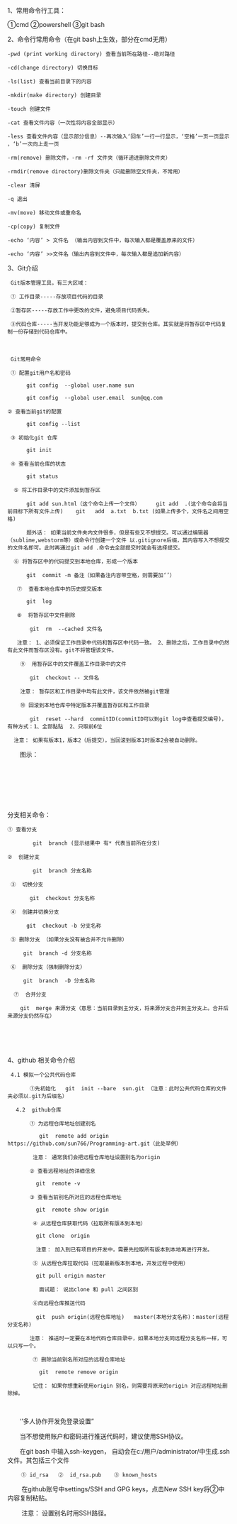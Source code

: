 1、常用命令行工具：

  ①cmd     ②powershell      ③git bash

2、命令行常用命令（在git bash上生效，部分在cmd无用）

    -pwd (print working directory) 查看当前所在路径--绝对路径
    
    -cd(change directory) 切换目标
    
    -ls(list) 查看当前目录下的内容
    
    -mkdir(make directory) 创建目录
    
    -touch 创建文件
    
    -cat 查看文件内容（一次性将内容全部显示）
    
    -less 查看文件内容（显示部分信息）--再次输入‘回车’一行一行显示，‘空格’一页一页显示 ，‘b’一次向上走一页
    
    -rm(remove) 删除文件，-rm -rf 文件夹（循环递进删除文件夹）
    
    -rmdir(remove directory)删除文件夹（只能删除空文件夹，不常用）
    
    -clear 清屏
    
    -q 退出
    
    -mv(move) 移动文件或重命名
    
    -cp(copy) 复制文件
    
    -echo ‘内容’ > 文件名 （输出内容到文件中，每次输入都是覆盖原来的文件）
    
    -echo ‘内容’ >>文件名（输出内容到文件中，每次输入都是追加新内容）

 


3、Git介绍

     Git版本管理工具，有三大区域：
    
     ① 工作目录-----存放项目代码的目录
    
     ②暂存区-----存放工作中更改的文件，避免项目代码丢失。
    
     ③代码仓库-----当开发功能足够成为一个版本时，提交到仓库。其实就是将暂存区中代码复制一份存储到代码仓库中。


​    

     Git常用命令
    
     ① 配置git用户名和密码
    
          git config  --global user.name sun
    
          git config  --global user.email  sun@qq.com
    
    ② 查看当前git的配置
    
          git config --list
    
     ③ 初始化git 仓库
    
          git init
    
     ④ 查看当前仓库的状态
    
          git status
    
      ⑤ 将工作目录中的文件添加到暂存区
    
          git add sun.html（这个命令上传一个文件）     git add  .(这个命令会将当前目标下所有文件上传)    git   add  a.txt  b.txt (如果上传多个，文件名之间用空格)
    
          题外话： 如果当前文件夹内文件很多，但是有些又不想提交。可以通过编辑器（sublime,webstorm等）或命令行创建一个文件 以.gitignore后缀，其内容写入不想提交的文件名即可。此时再通过git add .命令去全部提交时就会有选择提交。
    
      ⑥ 将暂存区中的代码提交到本地仓库，形成一个版本
    
          git  commit -m 备注（如果备注内容带空格，则需要加‘’）
    
       ⑦  查看本地仓库中的历史提交版本
    
          git  log
    
       ⑧  将暂存区中文件删除
    
           git  rm  --cached 文件名
    
       注意： 1、必须保证工作目录中代码和暂存区中代码一致。 2、删除之后，工作目录中仍然有此文件而暂存区没有。git不将管理该文件。
    
        ⑨  用暂存区中的文件覆盖工作目录中的文件
    
           git  checkout -- 文件名
    
        注意： 暂存区和工作目录中均有此文件，该文件依然被git管理
    
        ⑩ 回滚到本地仓库中特定版本并覆盖暂存区和工作目录
    
           git  reset --hard  commitID(commitID可以到git log中查看提交编号)，有种方式：1、全部黏贴  2、只取前6位
    
      注意： 如果有版本1，版本2（后提交），当回滚到版本1时版本2会被自动删除。

　　图示：

　　　　

　　

　　

分支相关命令：

    ① 查看分支  
    
            git  branch (显示结果中 有* 代表当前所在分支)
    
    ②  创建分支
    
            git  branch 分支名称
    
     ③  切换分支  
    
           git  checkout 分支名称
    
     ④  创建并切换分支 
    
          git  checkout -b 分支名称
    
     ⑤ 删除分支 （如果分支没有被合并不允许删除）
    
         git  branch -d 分支名称
    
     ⑥  删除分支（强制删除分支）
    
         git  branch  -D 分支名称
    
      ⑦  合并分支
    
        git  merge 来源分支（意思：当前目录到主分支，将来源分支合并到主分支上。合并后来源分支仍然存在）


　　

 

　　　　

4、github 相关命令介绍

     4.1 模拟一个公共代码仓库
    
           ①先初始化   git  init --bare  sun.git （注意：此时公共代码仓库的文件夹必须以.git为后缀名）
    
    　 4.2  github仓库
    
           ① 为远程仓库地址创建别名
    
              git  remote add origin  https://github.com/sun766/Programming-art.git（此处举例）
    
            注意： 通常我们会把远程仓库地址设置别名为origin
    
           ② 查看远程地址的详细信息
    
             git  remote -v
    
           ③ 查看当前别名所对应的远程仓库地址
    
             git  remote show origin
    
            ④ 从远程仓库获取代码（拉取所有版本到本地）
    
             git clone  origin 
    
             注意： 加入到已有项目的开发中，需要先拉取所有版本到本地再进行开发。
    
            ⑤ 从远程仓库拉取代码（拉取最新版本到本地，开发过程中使用）
    
             git pull origin master
    
              面试题： 说出clone 和 pull 之间区别
    
            ⑥向远程仓库推送代码
    
             git  push origin(远程仓库地址)   master(本地分支名称)：master(远程分支名称)
    
           注意： 推送时一定要在本地代码仓库目录中，如果本地分支同远程分支名称一样，可以只写一个。
    
            ⑦ 删除当前别名所对应的远程仓库地址
    
              git  remote remove origin 
    
            记住： 如果你想重新使用origin 别名，则需要将原来的origin 对应远程地址删除掉。


​            

　　‘’多人协作开发免登录设置”

 　　当不想使用账户和密码进行推送代码时，建议使用SSH协议。

   　　在git bash 中输入ssh-keygen，   自动会在c:/用户/administrator/中生成.ssh文件。其包括三个文件

     　　① id_rsa   ②  id_rsa.pub    ③ known_hosts

   　　 在github账号中settings/SSH and GPG keys，点击New SSH key将②中内容复制粘贴。

 　　   注意： 设置别名时用SSH路径。